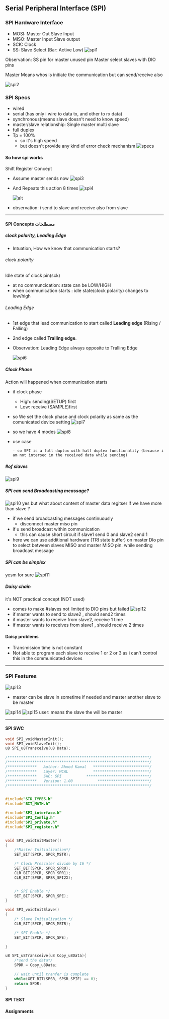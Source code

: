 ## Serial Peripheral Interface (SPI)

### SPI Hardware Interface

- MOSI: Master Out Slave Input
- MISO: Master Input Slave output
- SCK: Clock
- SS: Slave Select (Bar: Active Low)
  ![spi1](imgs/spi1.JPG)

Observation: SS pin for master unused pin
Master select slaves with DIO pins

Master Means whos is initiate the communication but can send/receive also

![spi2](imgs/spi2.JPG)

### SPI Specs

- wired
- serial (has only i wire to data tx, and other to rx data)
- synchronous(means slave doesn't need to know speed)
- master/slave relationship: Single master multi slave
- full duplex
- Tp = 100%
  - so it's high speed
  - but doesn't provide any kind of error check mechanism
    ![specs](imgs/spi5.JPG)

#### So how spi works

Shift Register Concept

- Assume master sends now
  ![spi3](imgs/spi3.JPG)
- And Repeats this action 8 times
  ![spi4](imgs/spi4.JPG)

  ![alt](imgs/spi.gif)

- observation: i send to slave and receive also from slave

---

#### SPI Concepts مصطلحات

##### clock polarity, Leading Edge

- Intuation, How we know that communication starts?

###### clock polarity

Idle state of clock pin(sck)

- at no communcication: state can be LOW/HIGH
- when communication starts : idle state(clock polarity) changes to low/high

###### Leading Edge

- 1st edge that lead communication to start called **Leading edge** (Rising / Falling)
- 2nd edge called **Tralling edge**.
- Observation: Leading Edge always opposite to Tralling Edge

  ![spi6](imgs/spi6.JPG)

##### Clock Phase

Action will happened when communication starts

- if clock phase

  - High: sending(SETUP) first
  - Low: receive (SAMPLE)first

- so We set the clock phase and clock polarity as same as the comunicated device setting
  ![spi7](imgs/spi7.JPG)

- so we have 4 modes
  ![spi8](imgs/spi8.JPG)
- use case
  <!-- ![spi7](imgs/spi7.JPG) -->
      - so SPI is a full duplux with half duplex functionality (because i am not intersed in the received data while sending)

##### #of slaves

![spi9](imgs/spi9.JPG)

##### SPI can send Broadcasting meassage?

![spi10](imgs/spi10.JPG)
yes but what about content of master data regitser if we have more than slave ?

- if we send broadcasting messages continuously
  - disconnect master miso pin
- if u send broadcast within communication
  - this can cause short circuit if slave1 send 0 and slave2 send 1
- here we can use additional hardware (TRI state buffer) on master DIo pin to select between slaves MISO and master MISO pin.
  while sending broadcast message

##### SPI can be simplex

yesm for sure
![spi11](imgs/spi11.JPG)

##### Daisy chain

it's NOT practical concept (NOT used)

- comes to make #slaves not limited to DIO pins but failed
  ![spi12](imgs/spi12.JPG)
- if master wants to send to slave2 , should send2 times
- if master wants to receive from slave2, receive 1 time
- if master wants to receives from slave1 , should receive 2 times

#### Daisy problems

- Transmission time is not constant
- Not able to program each slave to receive 1 or 2 or 3 as i can't control this in the communicated devices

---

### SPI Features

![spi13](imgs/spi13.JPG)

- master can be slave in sometime if needed and master another slave to be master

![spi14](imgs/spi14.JPG)
![spi15](imgs/spi15.JPG)
user: means the slave the will be master

---

#### SPI SWC

```c
void SPI_voidMasterInit();
void SPI_voidSlaveInit();
u8 SPI_u8Transceive(u8 Data);
```

```c
/***************************************************************/
/***************************************************************/
/*************   Author: Ahmed Kamal   *************************/
/*************   Layer: MCAL           *************************/
/*************   SWC: SPI           ****************************/
/*************   Version: 1.00           ***********************/
/***************************************************************/


#include"STD_TYPES.h"
#include"BIT_MATH.h"

#include"SPI_interface.h"
#include"SPI_Config.h"
#include"SPI_private.h"
#include"SPI_register.h"


void SPI_voidInitMaster()
{
	/*Master Initialization*/
	SET_BIT(SPCR, SPCR_MSTR);

	/* Clock Prescaler divide by 16 */
	SET_BIT(SPCR, SPCR_SPR0);
	CLR_BIT(SPCR, SPCR_SPR1);
	CLR_BIT(SPSR, SPSR_SPI2X);


	/* SPI Enable */
	SET_BIT(SPCR, SPCR_SPE);
}

void SPI_voidInitSlave()
{
	/* Slave Initialization */
	CLR_BIT(SPCR, SPCR_MSTR);

	/* SPI Enable */
	SET_BIT(SPCR, SPCR_SPE);

}

u8 SPI_u8Transceive(u8 Copy_u8Data){
	/*send the data*/
	SPDR = Copy_u8Data;

	// wait until tranfer is complete
	while(GET_BIT(SPSR, SPSR_SPIF) == 0);
	return SPDR;
}

```

#### SPI TEST

#### Assignments
